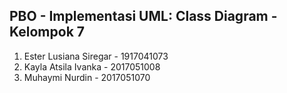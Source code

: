 ## PBO - Implementasi UML: Class Diagram - Kelompok 7

1) Ester Lusiana Siregar - 1917041073
2) Kayla Atsila Ivanka - 2017051008
3) Muhaymi Nurdin - 2017051070
